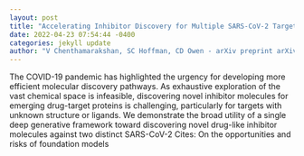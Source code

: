 ```yaml
--- 
layout: post 
title: "Accelerating Inhibitor Discovery for Multiple SARS-CoV-2 Targets with a Single, Sequence-Guided Deep Generative Framework" 
date: 2022-04-23 07:54:44 -0400 
categories: jekyll update 
author: "V Chenthamarakshan, SC Hoffman, CD Owen - arXiv preprint arXiv , 2022" 
--- 
```

The COVID-19 pandemic has highlighted the urgency for developing more efficient molecular discovery pathways. As exhaustive exploration of the vast chemical space is infeasible, discovering novel inhibitor molecules for emerging drug-target proteins is challenging, particularly for targets with unknown structure or ligands. We demonstrate the broad utility of a single deep generative framework toward discovering novel drug-like inhibitor molecules against two distinct SARS-CoV-2 Cites: On the opportunities and risks of foundation models